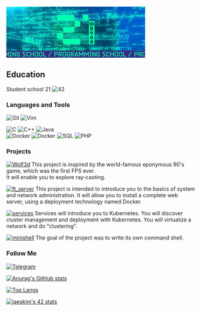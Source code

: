 [![Header](https://github.com/krl4k/krl4k/blob/main/assets/21.jpeg)](http://surl.li/kmqz)

## Education 
Student school 21 ![42](https://badgen.net/badge/Born2Code/fgrisell/blue?cache=86400&icon=https://meta.intra.42.fr/assets/42_logo-7dfc9110a5319a308863b96bda33cea995046d1731cebb735e41b16255106c12.svg)

### Languages and Tools

![Git](https://img.shields.io/badge/--0C1117??style=flat-square&logo=Git)
![Vim](https://img.shields.io/badge/--0C1117??style=flat-square&logo=Vim)

![C](https://img.shields.io/badge/-0C1117??style=flat-square&logo=c)
![C++](https://img.shields.io/badge/--0C1117??style=flat-square&logo=c%2B%2B)
![Java](https://img.shields.io/badge/--0C1117??style=flat-square&logo=java)
<br />
![Docker](https://img.shields.io/badge/-Docker-0C1117??style=flat-square&logo=docker)
![Docker](https://img.shields.io/badge/-K8S-0C1117??style=flat-square&logo=kubernetes)
![SQL](https://img.shields.io/badge/--0C1117??style=flat-square&logo=mysql)
![PHP](https://img.shields.io/badge/-phpMyAdmin-0C1117??style=flat-square&logo=php)



### Projects

[![Wolf3d](https://img.shields.io/badge/-Wolf3D-0C1117??style=flat-square&logo=)](https://github.com/krl4k/wolf3d)
This project is inspired by the world-famous eponymous 90's game, which was the first FPS ever.<br />
It will enable you to explore ray-casting.

[![ft_server](https://img.shields.io/badge/-Server-0C1117??style=flat-square&logo=Docker)](https://github.com/krl4k/ft_server)
This project is intended to introduce you to the basics of system and network administration. 
It will allow you to install a complete web server, using a deployment technology named Docker.

[![services](https://img.shields.io/badge/-Services-0C1117??style=flat-square&logo=kubernetes)](https://github.com/krl4k/services)
Services will introduce you to Kubernetes. You will discover cluster management and deployment with Kubernetes. 
You will virtualize a network and do "clustering".

[![minishell](https://img.shields.io/badge/-Minishell-0C1117??style=flat-square&logo=Linux)](https://github.com/krl4k/minishell)
The goal of the project was to write its own command shell. 


### Follow Me

[![Telegram](https://img.shields.io/badge/-Telegram-0C1117??style=flat-square&logo=Telegram)](https://t.me/krl4k)

[![Anurag's GitHub stats](https://github-readme-stats.vercel.app/api?username=krl4k&show_icons=true&theme=dracula)](https://github.com/anuraghazra/github-readme-stats)

[![Top Langs](https://github-readme-stats.vercel.app/api/top-langs/?username=krl4k&layout=compact&theme=dracula)](https://github.com/anuraghazra/github-readme-stats)

[![jaeskim's 42 stats](https://badge42.herokuapp.com/api/stats/fgrisell?privacyEmail=true)](https://github.com/JaeSeoKim/badge42)

